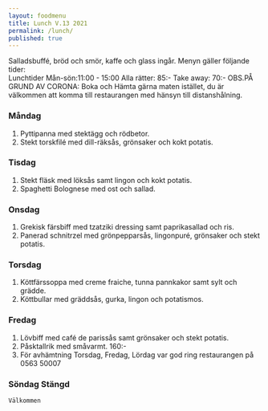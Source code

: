 ```yaml
---
layout: foodmenu
title: Lunch V.13 2021
permalink: /lunch/
published: true
---
```

Salladsbuffé, bröd och smör, kaffe och glass ingår.
Menyn gäller följande tider:  
Lunchtider  Mån-sön:11:00 - 15:00
Alla rätter: 85:- Take away: 70:-
OBS.PÅ GRUND AV CORONA: Boka och Hämta gärna maten istället, du är välkommen att komma till restaurangen med hänsyn till distanshålning.
                                
### Måndag
1. Pyttipanna med stektägg och rödbetor.
2. Stekt torskfilé med dill-räksås, grönsaker och kokt potatis.

### Tisdag
1. Stekt fläsk med löksås samt lingon och kokt potatis.
2. Spaghetti Bolognese med ost och sallad.

### Onsdag
1. Grekisk färsbiff med tzatziki dressing samt paprikasallad och ris.
2. Panerad schnitrzel med grönpepparsås, lingonpuré, grönsaker och stekt potatis.

### Torsdag
1. Köttfärssoppa med creme fraiche, tunna pannkakor samt sylt och grädde. 
2. Köttbullar med gräddsås, gurka, lingon och potatismos.

### Fredag  
1. Lövbiff med café de parissås samt grönsaker och stekt potatis.
2. Påsktallrik med småvarmt.   160:-
3. För avhämtning Torsdag, Fredag, Lördag var god ring restaurangen på 0563 50007


### Söndag Stängd

    Välkommen
    
       
    

   
    
   
     
